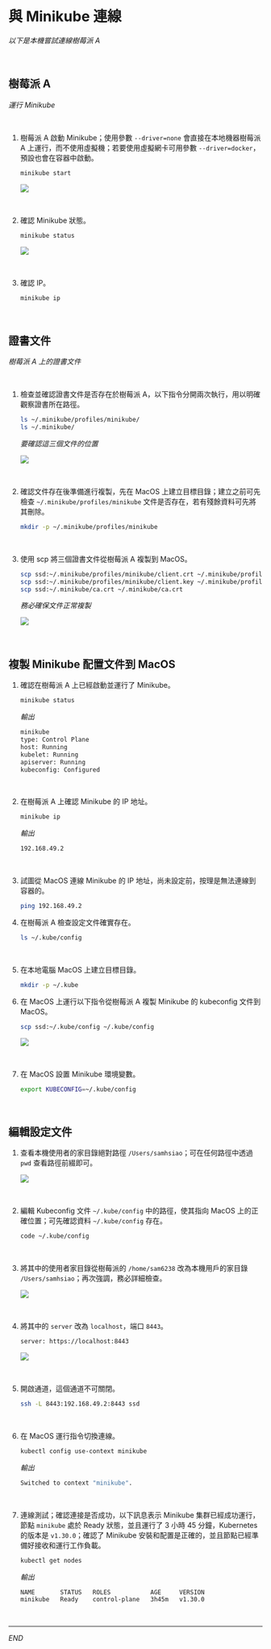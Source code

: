 # 與 Minikube 連線

_以下是本機嘗試連線樹莓派 A_

<br>

## 樹莓派 A

_運行 Minikube_

<br>

1. 樹莓派 A 啟動 Minikube；使用參數 `--driver=none` 會直接在本地機器樹莓派 A 上運行，而不使用虛擬機；若要使用虛擬網卡可用參數 `--driver=docker`，預設也會在容器中啟動。

    ```bash
    minikube start
    ```

    ![](images/img_08.png)

<br>

2. 確認 Minikube 狀態。

    ```bash
    minikube status
    ```

    ![](images/img_09.png)

<br>

3. 確認 IP。

    ```bash
    minikube ip
    ```

<br>

## 證書文件

_樹莓派 A 上的證書文件_

<br>

1. 檢查並確認證書文件是否存在於樹莓派 A，以下指令分開兩次執行，用以明確觀察證書所在路徑。

    ```bash
    ls ~/.minikube/profiles/minikube/
    ls ~/.minikube/
    ```

    _要確認這三個文件的位置_

    ![](images/img_15.png)

<br>

2. 確認文件存在後準備進行複製，先在 MacOS 上建立目標目錄；建立之前可先檢查 `~/.minikube/profiles/minikube` 文件是否存在，若有殘餘資料可先將其刪除。

    ```bash
    mkdir -p ~/.minikube/profiles/minikube
    ```

<br>

3. 使用 scp 將三個證書文件從樹莓派 A 複製到 MacOS。

    ```bash
    scp ssd:~/.minikube/profiles/minikube/client.crt ~/.minikube/profiles/minikube/client.crt
    scp ssd:~/.minikube/profiles/minikube/client.key ~/.minikube/profiles/minikube/client.key
    scp ssd:~/.minikube/ca.crt ~/.minikube/ca.crt
    ```

    _務必確保文件正常複製_

    ![](images/img_22.png)

<br>

## 複製 Minikube 配置文件到 MacOS

1. 確認在樹莓派 A 上已經啟動並運行了 Minikube。

    ```bash
    minikube status
    ```

    _輸出_

    ```bash
    minikube
    type: Control Plane
    host: Running
    kubelet: Running
    apiserver: Running
    kubeconfig: Configured
    ```

<br>

2. 在樹莓派 A 上確認 Minikube 的 IP 地址。

    ```bash
    minikube ip
    ```

    _輸出_

    ```bash
    192.168.49.2
    ```

<br>

3. 試圖從 MacOS 連線 Minikube 的 IP 地址，尚未設定前，按理是無法連線到容器的。

    ```bash
    ping 192.168.49.2
    ```

4. 在樹莓派 A 檢查設定文件確實存在。

    ```bash
    ls ~/.kube/config
    ```

<br>

5. 在本地電腦 MacOS 上建立目標目錄。

    ```bash
    mkdir -p ~/.kube
    ```

6. 在 MacOS 上運行以下指令從樹莓派 A 複製 Minikube 的 kubeconfig 文件到 MacOS。

    ```bash
    scp ssd:~/.kube/config ~/.kube/config
    ```

    ![](images/img_12.png)

<br>

7. 在 MacOS 設置 Minikube 環境變數。

    ```bash
    export KUBECONFIG=~/.kube/config
    ```

<br>

## 編輯設定文件

1. 查看本機使用者的家目錄絕對路徑 `/Users/samhsiao`；可在任何路徑中透過 `pwd` 查看路徑前綴即可。

    ![](images/img_14.png)

<br>

2. 編輯 Kubeconfig 文件 `~/.kube/config` 中的路徑，使其指向 MacOS 上的正確位置；可先確認資料 `~/.kube/config` 存在。

    ```bash
    code ~/.kube/config
    ```

<br>

3. 將其中的使用者家目錄從樹莓派的 `/home/sam6238` 改為本機用戶的家目錄 `/Users/samhsiao`；再次強調，務必詳細檢查。

    ![](images/img_13.png)

<br>

4. 將其中的 `server` 改為 `localhost`，端口 `8443`。

    ```bash
    server: https://localhost:8443
    ```

    ![](images/img_17.png)

<br>

5. 開啟通道，這個通道不可關閉。

    ```bash
    ssh -L 8443:192.168.49.2:8443 ssd
    ```

<br>

6. 在 MacOS 運行指令切換連線。

    ```bash
    kubectl config use-context minikube
    ```

    _輸出_

    ```bash
    Switched to context "minikube".
    ```

<br>

7. 連線測試；確認連接是否成功，以下訊息表示 Minikube 集群已經成功運行，節點 `minikube` 處於 Ready 狀態，並且運行了 3 小時 45 分鐘，Kubernetes 的版本是 `v1.30.0`；確認了 Minikube 安裝和配置是正確的，並且節點已經準備好接收和運行工作負載。

    ```bash
    kubectl get nodes
    ```

    _輸出_

    ```bash
    NAME       STATUS   ROLES           AGE     VERSION
    minikube   Ready    control-plane   3h45m   v1.30.0
    ```

<br>

___

_END_
